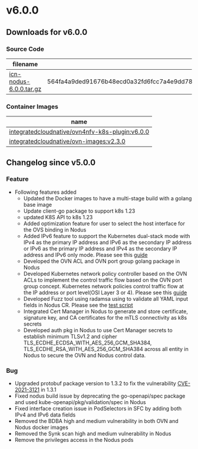 # v6.0.0

## Downloads for v6.0.0

### Source Code

filename | sha512 hash
-------- | -----------
[icn-nodus-6.0.0.tar.gz](https://github.com/akraino-edge-stack/icn-nodus/archive/refs/tags/v6.0.0.tar.gz) | 564fa4a9ded91676b48ecd0a32fd6fcc7a4e9dd784001d29710314a331edc9d175fae8ce9002c1c92469046c8107ae48950b7a6e26aafde8c6138faa3f92daf5
### Container Images

name |
---- |
[integratedcloudnative/ovn4nfv-k8s-plugin:v6.0.0](https://hub.docker.com/r/integratedcloudnative/ovn4nfv-k8s-plugin/tags) |
[integratedcloudnative/ovn-images:v2.3.0](https://hub.docker.com/r/integratedcloudnative/ovn-images/tags) |

## Changelog since v5.0.0
### Feature

- Following features added
  - Updated the Docker images to have a multi-stage build with a golang base image
  - Update client-go package to support k8s 1.23
  - updated K8S API to k8s 1.23
  - Added optimization feature for user to select the host interface for the OVS binding in Nodus
  - Added IPv6 feature to support the Kubernetes dual-stack mode with IPv4 as the primary IP address and IPv6 as the secondary IP address or IPv6 as the primary IP address and IPv4 as the secondary IP address and IPv6 only mode. Please see this [guide](https://github.com/akraino-edge-stack/icn-nodus/blob/master/doc/ipv6.md)
  - Developed the OVN ACL  and OVN port group golang package in Nodus
  - Developed Kubernetes network policy controller based on the OVN ACLs to implement the control traffic flow based on the OVN port group concept. Kubernetes network policies control traffic flow at the IP address or port level(OSI Layer 3 or 4). Please see this [guide](https://kubernetes.io/docs/concepts/services-networking/network-policies/)
  - Developed Fuzz tool using radamsa using to validate all YAML input fields in Nodus CR. Please see the [test script](https://github.com/akraino-edge-stack/icn-nodus/blob/master/testing/fuzzing/test.sh)
  - Integrated Cert Manager in Nodus to generate and store certificate, signature key, and CA certificates for the mTLS connectivity as k8s secrets
  - Developed auth pkg in Nodus to use Cert Manager secrets to establish minimum TLSv1.2 and cipher TLS_ECDHE_ECDSA_WITH_AES_256_GCM_SHA384, TLS_ECDHE_RSA_WITH_AES_256_GCM_SHA384 across all entity in Nodus to secure the OVN and Nodus control data.
  
### Bug

- Upgraded protobuf package version to 1.3.2 to fix the vulnerability [CVE-2021-3121](https://github.com/advisories/GHSA-c3h9-896r-86jm) in 1.3.1
- Fixed nodus build issue by deprecating the go-openapi/spec package and used kube-openapi/pkg/validation/spec in Nodus
- Fixed interface creation issue in PodSelectors in SFC by adding both IPv4 and IPv6 data fields
- Removed the BDBA high and medium vulnerability in both OVN and Nodus docker images
- Removed the Synk scan high and medium vulnerability in Nodus
- Remove the privileges access in the Nodus pods